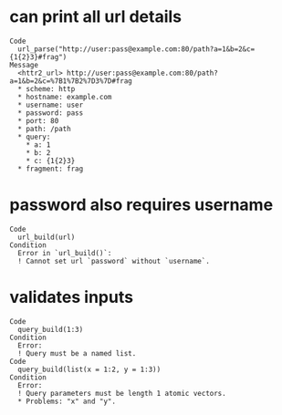 # can print all url details

    Code
      url_parse("http://user:pass@example.com:80/path?a=1&b=2&c={1{2}3}#frag")
    Message
      <httr2_url> http://user:pass@example.com:80/path?a=1&b=2&c=%7B1%7B2%7D3%7D#frag
      * scheme: http
      * hostname: example.com
      * username: user
      * password: pass
      * port: 80
      * path: /path
      * query:
        * a: 1
        * b: 2
        * c: {1{2}3}
      * fragment: frag

# password also requires username

    Code
      url_build(url)
    Condition
      Error in `url_build()`:
      ! Cannot set url `password` without `username`.

# validates inputs

    Code
      query_build(1:3)
    Condition
      Error:
      ! Query must be a named list.
    Code
      query_build(list(x = 1:2, y = 1:3))
    Condition
      Error:
      ! Query parameters must be length 1 atomic vectors.
      * Problems: "x" and "y".

